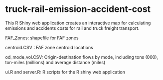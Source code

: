 # truck-rail-emission-accident-cost
This R Shiny web application creates an interactive map for calculating emissions and accidents costs for rail and truck freight transport.

FAF_Zones: shapefile for FAF zones

centroid.CSV : FAF zone centroid locations

od_mode_vol.CSV: Origin-destination flows by mode, including tons (000), ton-miles (millions) and average distance (miles)

ui.R and server.R: R scripts for the R shiny web application
